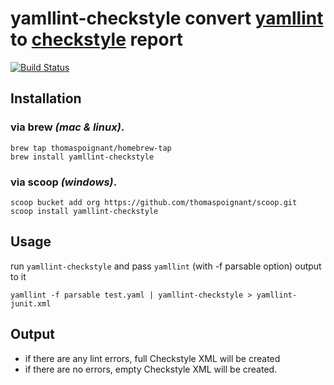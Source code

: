 # yamllint-checkstyle convert [yamllint](https://github.com/adrienverge/yamllint) to [checkstyle](https://checkstyle.sourceforge.io/releasenotes.html) report
[![Build Status](https://travis-ci.com/thomaspoignant/yamllint-checkstyle.svg?branch=master)](https://travis-ci.com/thomaspoignant/yamllint-checkstyle)

## Installation

### via brew  _(mac & linux)_.
```shell script
brew tap thomaspoignant/homebrew-tap
brew install yamllint-checkstyle
```

### via scoop _(windows)_.
```shell script
scoop bucket add org https://github.com/thomaspoignant/scoop.git
scoop install yamllint-checkstyle
```


## Usage
run `yamllint-checkstyle` and pass `yamllint` (with -f parsable option) output to it
```shell script
yamllint -f parsable test.yaml | yamllint-checkstyle > yamllint-junit.xml
```

## Output
- if there are any lint errors, full Checkstyle XML will be created
- if there are no errors, empty Checkstyle XML will be created.
